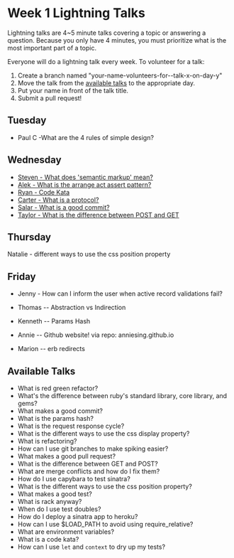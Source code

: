 # Week 1 Lightning Talks
Lightning talks are 4~5 minute talks covering a topic or answering a question.
Because you only have 4 minutes, you must prioritize what is the most important
part of a topic.

Everyone will do a lightning talk every week. To volunteer for a talk:

1. Create a branch named "your-name-volunteers-for--talk-x-on-day-y"
2. Move the talk from the [available talks](#availabl-talks) to the appropriate
   day.
3. Put your name in front of the talk title.
4. Submit a pull request!

## Tuesday
* Paul C -What are the 4 rules of simple design?

## Wednesday

* [Steven - What does 'semantic markup'
   mean?](lightning-talks/semantic-markup-with-steven.md)
* [Alek - What is the  arrange act assert pattern?](arrange-act-assert-with-alek.md)
* [Ryan - Code Kata](lightning-talks/code-kata.md)
* [Carter - What is a protocol?](lightning-talks/what-is-a-protocol-with-carter.md)
* [Salar - What is a good commit?](lightning-talks/good-commits-with-salar.md)
* [Taylor - What is the difference between POST and GET](lightning-talks/what-is-http.md)

## Thursday

Natalie - different ways to use the css position property

## Friday
* Jenny - How can I inform the user when active record validations fail?

* Thomas -- Abstraction vs Indirection

* Kenneth -- Params Hash

* Annie -- Github website! via repo: anniesing.github.io 

* Marion -- erb redirects

## Available Talks
* What is red green refactor?
* What's the difference between ruby's standard library, core library, and gems?
* What makes a good commit?
* What is the params hash?
* What is the request response cycle?
* What is the different ways to use the css display property?
* What is refactoring?
* How can I use git branches to make spiking easier?
* What makes a good pull request?
* What is the difference between GET and POST?
* What are merge conflicts and how do I fix them?
* How do I use capybara to test sinatra?
* What is the different ways to use the css position property?
* What makes a good test?
* What is rack anyway?
* When do I use test doubles?
* How do I deploy a sinatra app to heroku?
* How can I use $LOAD\_PATH to avoid using require\_relative?
* What are environment variables?
* What is a code kata?
* How can I use `let` and `context` to dry up my tests?

